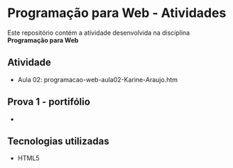 # Programação para Web - Atividades 
Este repositório contém a atividade desenvolvida na disciplina **Programação para Web**

## Atividade 
 - Aula 02: programacao-web-aula02-Karine-Araujo.htm

## Prova 1 - **portifólio**
 - 

## Tecnologias utilizadas
 - HTML5  
